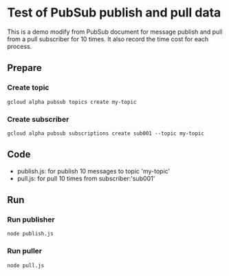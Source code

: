 # Test of PubSub publish and pull data

This is a demo modify from PubSub document for message publish and pull from a pull subscriber for 10 times. It also record the time cost for each process.

## Prepare

### Create topic

```
gcloud alpha pubsub topics create my-topic
```

### Create subscriber

```
gcloud alpha pubsub subscriptions create sub001 --topic my-topic
```

## Code

* publish.js: for publish 10 messages to topic 'my-topic'
* pull.js: for pull 10 times from subscriber:'sub001'

## Run

### Run publisher

```
node publish.js
```

### Run puller

```
node pull.js
```

